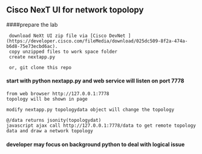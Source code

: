 ## Cisco NexT UI for network topolopy
####prepare the lab

     download NeXt UI zip file via [Cisco DevNet ](https://developer.cisco.com/fileMedia/download/025dc509-8f2a-474a-b6d8-75e73ecbd6ac).
     copy unzipped files to work space folder 
     create nextapp.py
     
     or, git clone this repo 
#### start with python nextapp.py and web service will listen on port 7778

    from web browser http://127.0.0.1:7778
    topology will be shown in page
    
    modify nextapp.py topologydata object will change the topology
    
    @/data returns jsonity(topologydat)
    javascript ajax call http://127.0.0.1:7778/data to get remote topology data and draw a network topology
    
#### developer may focus on background python to deal with logical issue
